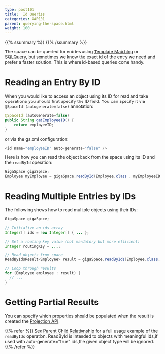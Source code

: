```yaml
---
type: post101
title:  Id Queries
categories: XAP101
parent: querying-the-space.html
weight: 100
---
```



{{% ssummary %}} {{% /ssummary %}}


The space can be queried for entries using [Template Matching](./query-template-matching.html) or [SQLQuery](./query-sql.html), but sometimes we know the exact id of the entry we need and prefer a faster solution. This is where id-based queries come handy.

# Reading an Entry By ID

When you would like to access an object using its ID for read and take operations you should first specify the ID field. You can specify it via `@SpaceId (autogenerate=false)` annotation:


```java
@SpaceId (autoGenerate=false)
public String getEmployeeID() {
    return employeeID;
}
```

or via the gs.xml configuration:


```java
<id name="employeeID" auto-generate="false" />
```

Here is how you can read the object back from the space using its ID and the `readById` operation:


```java
GigaSpace gigaSpace;
Employee myEmployee = gigaSpace.readById(Employee.class , myEmployeeID , routingValue);
```

# Reading Multiple Entries by IDs

The following shows how to read multiple objects using their IDs:


```java
GigaSpace gigaSpace;

// Initialize an ids array
Integer[] ids = new Integer[] { ... };

// Set a routing key value (not mandatory but more efficient)
Integer routingKey = ...;

// Read objects from space
ReadByIdsResult<Employee> result = gigaSpace.readByIds(Employee.class, ids, routingKey);

// Loop through results
for (Employee employee : result) {
  // ...
}
```

# Getting Partial Results

You can specify which properties should be populated when the result is created the [Projection API](./query-partial-results.html).

{{% refer %}}
See [Parent Child Relationship](/sbp/parent-child-relationship.html) for a full usage example of the `readByIds` operation.
ReadById is intended to objects with meaningful ids,if used with auto-generate="true" ids,the given object type will be ignored.
{{% /refer %}}



